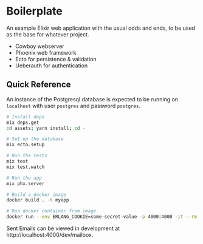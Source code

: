# Boilerplate

An example Elixir web application with the usual odds and ends, to be used as
the base for whatever project.

- Cowboy webserver
- Phoenix web framework
- Ecto for persistence & validation
- Ueberauth for authentication

## Quick Reference

An instance of the Postgresql database is expected to be running on
`localhost` with user `postgres` and password `postgres`.

```sh
# Install deps
mix deps.get
cd assets; yarn install; cd -

# Set up the database
mix ecto.setup

# Run the tests
mix test
mix test.watch

# Run the app
mix phx.server

# Build a docker image
docker build . -t myapp

# Run docker container from image
docker run --env ERLANG_COOKIE=some-secret-value -p 4000:4000 -it --rm myapp
```

Sent Emails can be viewed in development at http://localhost:4000/dev/mailbox.
